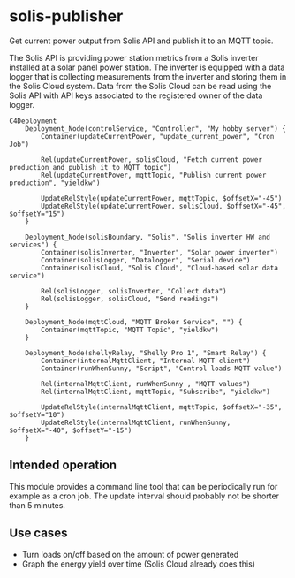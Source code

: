 # solis-publisher

Get current power output from Solis API and publish it to an MQTT topic.

The Solis API is providing power station metrics from a Solis inverter
installed at a solar panel power station. The inverter is equipped with
a data logger that is collecting measurements from the inverter and storing
them in the Solis Cloud system. Data from the Solis Cloud can be read using
the Solis API with API keys associated to the registered owner of the data
logger.

```mermaid
C4Deployment
    Deployment_Node(controlService, "Controller", "My hobby server") {
        Container(updateCurrentPower, "update_current_power", "Cron Job")

        Rel(updateCurrentPower, solisCloud, "Fetch current power production and publish it to MQTT topic")
        Rel(updateCurrentPower, mqttTopic, "Publish current power production", "yieldkw")

        UpdateRelStyle(updateCurrentPower, mqttTopic, $offsetX="-45")
        UpdateRelStyle(updateCurrentPower, solisCloud, $offsetX="-45", $offsetY="15")
    }

    Deployment_Node(solisBoundary, "Solis", "Solis inverter HW and services") {
        Container(solisInverter, "Inverter", "Solar power inverter")
        Container(solisLogger, "Datalogger", "Serial device")
        Container(solisCloud, "Solis Cloud", "Cloud-based solar data service")

        Rel(solisLogger, solisInverter, "Collect data")
        Rel(solisLogger, solisCloud, "Send readings")
    }

    Deployment_Node(mqttCloud, "MQTT Broker Service", "") {
        Container(mqttTopic, "MQTT Topic", "yieldkw")
    }

    Deployment_Node(shellyRelay, "Shelly Pro 1", "Smart Relay") {
        Container(internalMqttClient, "Internal MQTT client")
        Container(runWhenSunny, "Script", "Control loads MQTT value")

        Rel(internalMqttClient, runWhenSunny , "MQTT values")
        Rel(internalMqttClient, mqttTopic, "Subscribe", "yieldkw")

        UpdateRelStyle(internalMqttClient, mqttTopic, $offsetX="-35", $offsetY="10")
        UpdateRelStyle(internalMqttClient, runWhenSunny, $offsetX="-40", $offsetY="-15")
    }
```

## Intended operation

This module provides a command line tool that can be periodically run for
example as a cron job. The update interval should probably not be shorter
than 5 minutes.

## Use cases

* Turn loads on/off based on the amount of power generated
* Graph the energy yield over time (Solis Cloud already does this)
